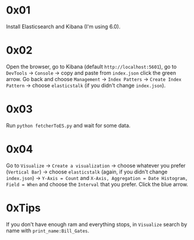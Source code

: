 # 0x01
Install Elasticsearch and Kibana (I'm using 6.0).

# 0x02
Open the browser, go to Kibana (default `http://localhost:5601`), go to `DevTools` -> `Console` -> copy and paste from `index.json` click the green arrow. Go back and choose `Management` -> `Index Patters` -> `Create Index Pattern` -> choose `elasticstalk` (if you didn't change `index.json`).

# 0x03
Run `python fetcherToES.py` and wait for some data.

# 0x04
Go to `Visualize` -> `Create a visualization` -> choose whatever you prefer (`Vertical Bar`) -> choose `elasticstalk` (again, if you didn't change `index.json`) -> `Y-Axis = Count` and `X-Axis, Aggregation = Date Histogram, Field = When` and choose the `Interval` that you prefer. Click the blue arrow.

# 0xTips
If you don't have enough ram and everything stops, in `Visualize` search by name with `print_name:Bill_Gates`.